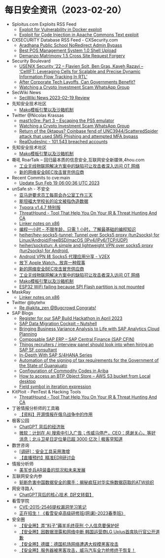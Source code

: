# 每日安全资讯（2023-02-20）

- Sploitus.com Exploits RSS Feed
  - [Exploit for Vulnerability in Docker exploit](https://sploitus.com/exploit?id=927799E0-C90A-5812-B87D-5F605599829B&utm_source=rss&utm_medium=rss)
  - [Exploit for Code Injection in Apache Commons Text exploit](https://sploitus.com/exploit?id=12870977-FE3C-5883-A821-D1A91690E366&utm_source=rss&utm_medium=rss)
- CXSECURITY Database RSS Feed - CXSecurity.com
  - [Aradhana Public School NoRedirect Admin Bypass](https://cxsecurity.com/issue/WLB-2023020034)
  - [Best POS Management System 1.0 Shell Upload](https://cxsecurity.com/issue/WLB-2023020033)
  - [Demanzo Matrimony 1.5 Cross Site Request Forgery](https://cxsecurity.com/issue/WLB-2023020032)
- Security Boulevard
  - [USENIX Security ’22 – Flavien Solt, Ben Gras, Kaveh Razavi – ‘CellIFT: Leveraging Cells for Scalable and Precise Dynamic Information Flow Tracking In RTL’](https://securityboulevard.com/2023/02/usenix-security-22-flavien-solt-ben-gras-kaveh-razavi-cellift-leveraging-cells-for-scalable-and-precise-dynamic-information-flow-tracking-in-rtl/)
  - [After Corporate Tech Layoffs, Can Governments Benefit?](https://securityboulevard.com/2023/02/after-corporate-tech-layoffs-can-governments-benefit/)
  - [Watching a Crypto Investment Scam WhatsApp Group](https://securityboulevard.com/2023/02/watching-a-crypto-investment-scam-whatsapp-group/)
- SecWiki News
  - [SecWiki News 2023-02-19 Review](http://www.sec-wiki.com/?2023-02-19)
- 先知安全技术社区
  - [Mako模板引擎以及沙箱机制](https://xz.aliyun.com/t/12187)
- Twitter @Nicolas Krassas
  - [mast1c0re: Part 3 – Escaping the PS5 emulator](https://twitter.com/Dinosn/status/1627197015573639169)
  - [Watching a Crypto Investment Scam WhatsApp Group](https://twitter.com/Dinosn/status/1627196068646555651)
  - [Return of the 0ktapus? Coinbase fend of UNC3944/ScatteredSpider attack that used SMS Phishing and attempted MFA bypass](https://twitter.com/Dinosn/status/1627195949939363846)
  - [RealDudesInc - 101,543 breached accounts](https://twitter.com/Dinosn/status/1627195914614964225)
- 先知安全技术社区
  - [Mako模板引擎以及沙箱机制](https://xz.aliyun.com/t/12187)
- 嘶吼 RoarTalk – 回归最本质的信息安全,互联网安全新媒体,4hou.com
  - [工业无线物联网解决方案中的缺陷可让攻击者深入访问 OT 网络](https://www.4hou.com/posts/ykqP)
  - [新的网络安全BEC攻击冒充供应商](https://www.4hou.com/posts/QLP0)
- Recent Commits to cve:main
  - [Update Sun Feb 19 06:00:36 UTC 2023](https://github.com/trickest/cve/commit/1818bc6152e94cd0685907e3f146ab3fa31846d7)
- unSafe.sh - 不安全
  - [亚马逊要求员工每周会办公室工作三天](https://buaq.net/go-150080.html)
  - [斯坦福大学校长的论文被指伪造数据](https://buaq.net/go-150081.html)
  - [Typora v1.4.7 特别版](https://buaq.net/go-150065.html)
  - [ThreatHound - Tool That Help You On Your IR & Threat Hunting And CA](https://buaq.net/go-150059.html)
  - [Linker notes on x86](https://buaq.net/go-150082.html)
  - [编程一小时 – 不限年龄，只需 1 小时，了解最基础的编程知识](https://buaq.net/go-150049.html)
  - [heiher/hev-socks5-tunnel: Tunnel over Socks5 proxy (tun2socks) for Linux/Android/FreeBSD/macOS (IPv4/IPv6/TCP/UDP)](https://buaq.net/go-150048.html)
  - [heiher/sockstun: A simple and lightweight VPN over socks5 proxy (tun2socks) for Android.](https://buaq.net/go-150047.html)
  - [Android VPN 转 Socks5 代理应用分享 - V2EX](https://buaq.net/go-150046.html)
  - [放下 Apple Watch，放弃一种叙事](https://buaq.net/go-150050.html)
  - [新的网络安全BEC攻击冒充供应商](https://buaq.net/go-150042.html)
  - [工业无线物联网解决方案中的缺陷可让攻击者深入访问 OT 网络](https://buaq.net/go-150041.html)
  - [Mako模板引擎以及沙箱机制](https://buaq.net/go-150034.html)
  - [ESP32 WiFi failing because SPI Flash partition is not mounted](https://buaq.net/go-150012.html)
- MaskRay
  - [Linker notes on x86](https://maskray.me/blog/2023-02-19-linker-notes-on-x86)
- Twitter @bytehx
  - [Re @akita_zen @Bugcrowd Congrats!](https://twitter.com/bytehx343/status/1627351910264233984)
- SAP Blogs
  - [Register for our SAP Build Hackathon in April 2023](https://blogs.sap.com/2023/02/19/register-for-our-sap-build-hackathon-in-april-2023/)
  - [SAP Data Migration Cockpit – Nutshell](https://blogs.sap.com/2023/02/19/sap-data-migration-cockpit-nutshell/)
  - [Bringing Business Variance Analysis to Life with SAP Analytics Cloud Planning](https://blogs.sap.com/2023/02/19/bringing-business-variance-analysis-to-life-with-sap-analytics-cloud-planning/)
  - [Composable SAP ERP – SAP Central Finance (SAP CFIN)](https://blogs.sap.com/2023/02/19/composable-sap-erp-sap-central-finance-sap-cfin/)
  - [Things recruiters / interview panel should look into when hiring an SAP SF consultant](https://blogs.sap.com/2023/02/19/things-recruiters-interview-panel-should-look-into-when-hiring-an-sap-sf-consultant/)
  - [In-Depth With SAP S/4HANA Series](https://blogs.sap.com/2023/02/19/in-depth-with-sap-s-4hana-series/)
  - [Automation of the signing of tax requirements for the Government of the State of Guanajuato](https://blogs.sap.com/2023/02/19/automation-of-the-signing-of-tax-requirements-for-the-government-of-the-state-of-guanajuato/)
  - [Configuration of Commodity Codes in Ariba](https://blogs.sap.com/2023/02/19/configuration-of-commodity-codes-in-ariba/)
  - [How to access an BTP Object Store – AWS S3 bucket from Local desktop](https://blogs.sap.com/2023/02/19/how-to-access-an-btp-object-store-aws-s3-bucket-from-local-desktop/)
  - [Field symbol in iteration expression](https://blogs.sap.com/2023/02/19/field-symbol-in-iteration-expression/)
- KitPloit - PenTest & Hacking Tools
  - [ThreatHound - Tool That Help You On Your IR & Threat Hunting And CA](http://www.kitploit.com/2023/02/threathound-tool-that-help-you-on-your.html)
- 丁爸情报分析师的工具箱
  - [【资料】开源情报在俄乌战争中的作用](https://mp.weixin.qq.com/s?__biz=MzI2MTE0NTE3Mw==&mid=2651134985&idx=1&sn=e478921a2420d832e1cc0f0106b356e1&chksm=f1af6b33c6d8e225d043ea9e34317f6a02613992c75810375bffd7e5de0cd99272d6d18b35f4&scene=58&subscene=0#rd)
- 极客公园
  - [ChatGPT 背后的经济账](https://mp.weixin.qq.com/s?__biz=MTMwNDMwODQ0MQ==&mid=2652983226&idx=1&sn=034e3e8ecd53394c0eb980c9c0a31a48&chksm=7e54320c4923bb1a3d7a0c90883e415aada2289889c837ccd73cf34124f8830c7e7ee6b13f61&scene=58&subscene=0#rd)
  - [微软：计划在 AI 搜索中引入广告；传威马停产，CEO：感谢关心，等好消息；北斗卫星日定位量已超 3000 亿次 | 极客早知道](https://mp.weixin.qq.com/s?__biz=MTMwNDMwODQ0MQ==&mid=2652983086&idx=1&sn=fdbe1f04c32c28cb93e3aff66b72ee7e&chksm=7e5432984923bb8ee986a838f44f16877cf204577efa0fdfd1fa84c6e65a221fe7eb2956a47c&scene=58&subscene=0#rd)
- 数世咨询
  - [[调研]：安全工具采用激增](https://mp.weixin.qq.com/s?__biz=MzkxNzA3MTgyNg==&mid=2247497222&idx=1&sn=1f9b9ff2ff58ed781419a7bee26e594c&chksm=c14484bbf6330dadff7c9c9c7db2eca36fc87255e0bc361ac7d09c41d7d6b7b4df54bdf5279c&scene=58&subscene=0#rd)
  - [【直播预约】精准EDR研讨会](https://mp.weixin.qq.com/s?__biz=MzkxNzA3MTgyNg==&mid=2247497222&idx=2&sn=80f83cfb186cb83139d27ad0462d2a18&chksm=c14484bbf6330dad9b75720675f4893cef630d4b70abfd855e3ba22351dc6cede80cc9cea2e0&scene=58&subscene=0#rd)
- 情报分析师
  - [美军步兵AR装备的现况和未来发展](https://mp.weixin.qq.com/s?__biz=MzA3Mjc1MTkwOA==&mid=2650525793&idx=1&sn=5fb367fa93da6064189ec1a078b82be1&chksm=8716fe2ab061773ccb2977e8b415b7d21a9d242f4d1fccc52a91c1c0105e4b225e9548886a73&scene=58&subscene=0#rd)
- 互联网安全内参
  - [斩断危害中国数据安全的魔手：揭秘疯狂对华实施数据窃取的ATW组织](https://mp.weixin.qq.com/s?__biz=MzI4NDY2MDMwMw==&mid=2247507836&idx=1&sn=9c7906123b93b06805b542fdddcb6c18&chksm=ebfa985cdc8d114a4a8d98e1c3a31658023e629422374312b97937cb93a5fd7132369fc6a5a5&scene=58&subscene=0#rd)
- 网安寻路人
  - [ChatGPT背后的核心技术【好文转载】](https://mp.weixin.qq.com/s?__biz=MzIxODM0NDU4MQ==&mid=2247499104&idx=1&sn=c65ee739966ef5eaa307aa3d4fcad333&chksm=97e9408aa09ec99c49648d0e8cff4c10c4464ae52624c42d8a0631ffa4dd23ae33aeb2b2d626&scene=58&subscene=0#rd)
- 看雪学院
  - [CVE-2015-2546提权漏洞学习笔记](https://mp.weixin.qq.com/s?__biz=MjM5NTc2MDYxMw==&mid=2458494923&idx=1&sn=1d157ebbe377348cad89a8367a9d4da4&chksm=b18e974186f91e5776bbaf02530f84af44781a7e26187dd4f8907cec6cab7ec2df8f5ee2f4ee&scene=58&subscene=0#rd)
  - [正在招生！《看雪安卓高级研修班(网课)-2023春季班》](https://mp.weixin.qq.com/s?__biz=MjM5NTc2MDYxMw==&mid=2458494923&idx=2&sn=1257b3843d601911bdeb474e1d6965f9&chksm=b18e974186f91e571eeebd7df6a3ba590222508090c50407a61201e853b6bebd0b6062ec66d5&scene=58&subscene=0#rd)
- 安全圈
  - [【安全圈】弄“料子”薅羊毛终获刑 个人信息要保护好](https://mp.weixin.qq.com/s?__biz=MzIzMzE4NDU1OQ==&mid=2652030766&idx=1&sn=1d10cf7d73ee963ff5380c0ad0ce5244&chksm=f36feb6ec4186278efddd98817b08bddd4755b0deb9a59319f81f9cd588c02bedd3e51705e99&scene=58&subscene=0#rd)
  - [【安全圈】因数据泄露和网络中断 韩国运营商LG Uplus首席执行官公开道歉](https://mp.weixin.qq.com/s?__biz=MzIzMzE4NDU1OQ==&mid=2652030766&idx=2&sn=4b39e19d49861b8278ace9c424ad2b56&chksm=f36feb6ec4186278642e8b9820777094f65bb229bf1d677c65d65c8fbf5529fb03785bcc0f16&scene=58&subscene=0#rd)
  - [【安全圈】德媒：德国机场网络遭遇大规模黑客攻击](https://mp.weixin.qq.com/s?__biz=MzIzMzE4NDU1OQ==&mid=2652030766&idx=3&sn=9e9de863cd6fed0dfba29fd644f26ea6&chksm=f36feb6ec41862787148cf8a3a362f1c96eadfe9541ced2f2e3bc28924e27a63a0b68a278b8a&scene=58&subscene=0#rd)
  - [【安全圈】服务器被黑客攻击，威马汽车全力抢修终于恢复！](https://mp.weixin.qq.com/s?__biz=MzIzMzE4NDU1OQ==&mid=2652030766&idx=4&sn=f5c794e1565477536cad1ff5b96db0c2&chksm=f36feb6ec4186278085d73f1e039e158fc8c36037c38e0385cf2f1a26fcd6b69389bb4f25971&scene=58&subscene=0#rd)
